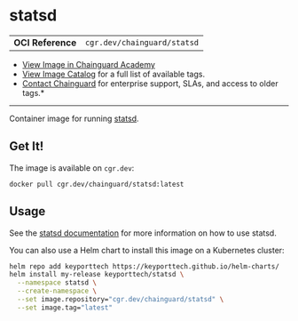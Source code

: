 <!--monopod:start-->
# statsd
| | |
| - | - |
| **OCI Reference** | `cgr.dev/chainguard/statsd` |


* [View Image in Chainguard Academy](https://edu.chainguard.dev/chainguard/chainguard-images/reference/statsd/overview/)
* [View Image Catalog](https://console.enforce.dev/images/catalog) for a full list of available tags.
* [Contact Chainguard](https://www.chainguard.dev/chainguard-images) for enterprise support, SLAs, and access to older tags.*

---
<!--monopod:end-->

<!--overview:start-->
Container image for running [statsd](https://github.com/statds/statsd).
<!--overview:end-->

<!--getting:start-->
## Get It!
The image is available on `cgr.dev`:

```
docker pull cgr.dev/chainguard/statsd:latest
```
<!--getting:end-->

<!--body:start-->
## Usage

See the [statsd documentation](https://github.com/statsd/statsd?tab=readme-ov-file#usage) for more information on how to use statsd.

You can also use a Helm chart to install this image on a Kubernetes cluster:

```bash
helm repo add keyporttech https://keyporttech.github.io/helm-charts/
helm install my-release keyporttech/statsd \
  --namespace statsd \
  --create-namespace \
  --set image.repository="cgr.dev/chainguard/statsd" \
  --set image.tag="latest"
```
<!--body:end-->
